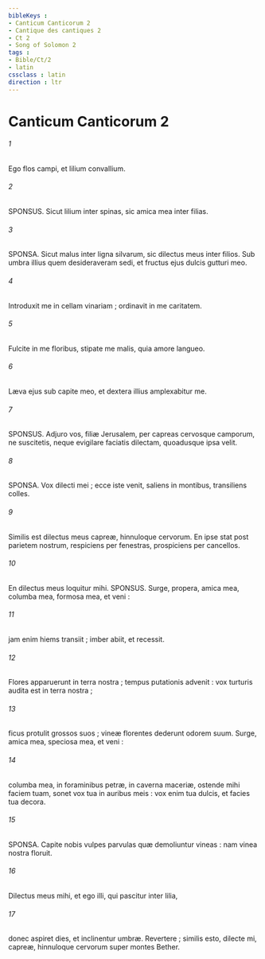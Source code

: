 ```yaml
---
bibleKeys : 
- Canticum Canticorum 2
- Cantique des cantiques 2
- Ct 2
- Song of Solomon 2
tags : 
- Bible/Ct/2
- latin
cssclass : latin
direction : ltr
---
```


# Canticum Canticorum 2

###### 1
Ego flos campi, et lilium convallium.
###### 2
SPONSUS. Sicut lilium inter spinas, sic amica mea inter filias.
###### 3
SPONSA. Sicut malus inter ligna silvarum, sic dilectus meus inter filios. Sub umbra illius quem desideraveram sedi, et fructus ejus dulcis gutturi meo.
###### 4
Introduxit me in cellam vinariam ; ordinavit in me caritatem.
###### 5
Fulcite in me floribus, stipate me malis, quia amore langueo.
###### 6
Læva ejus sub capite meo, et dextera illius amplexabitur me.
###### 7
SPONSUS. Adjuro vos, filiæ Jerusalem, per capreas cervosque camporum, ne suscitetis, neque evigilare faciatis dilectam, quoadusque ipsa velit.
###### 8
SPONSA. Vox dilecti mei ; ecce iste venit, saliens in montibus, transiliens colles.
###### 9
Similis est dilectus meus capreæ, hinnuloque cervorum. En ipse stat post parietem nostrum, respiciens per fenestras, prospiciens per cancellos.
###### 10
En dilectus meus loquitur mihi. SPONSUS. Surge, propera, amica mea, columba mea, formosa mea, et veni :
###### 11
jam enim hiems transiit ; imber abiit, et recessit.
###### 12
Flores apparuerunt in terra nostra ; tempus putationis advenit : vox turturis audita est in terra nostra ;
###### 13
ficus protulit grossos suos ; vineæ florentes dederunt odorem suum. Surge, amica mea, speciosa mea, et veni :
###### 14
columba mea, in foraminibus petræ, in caverna maceriæ, ostende mihi faciem tuam, sonet vox tua in auribus meis : vox enim tua dulcis, et facies tua decora.
###### 15
SPONSA. Capite nobis vulpes parvulas quæ demoliuntur vineas : nam vinea nostra floruit.
###### 16
Dilectus meus mihi, et ego illi, qui pascitur inter lilia,
###### 17
donec aspiret dies, et inclinentur umbræ. Revertere ; similis esto, dilecte mi, capreæ, hinnuloque cervorum super montes Bether.
